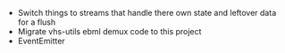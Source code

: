 * Switch things to streams that handle there own state and leftover data for a flush
* Migrate vhs-utils ebml demux code to this project
* EventEmitter
